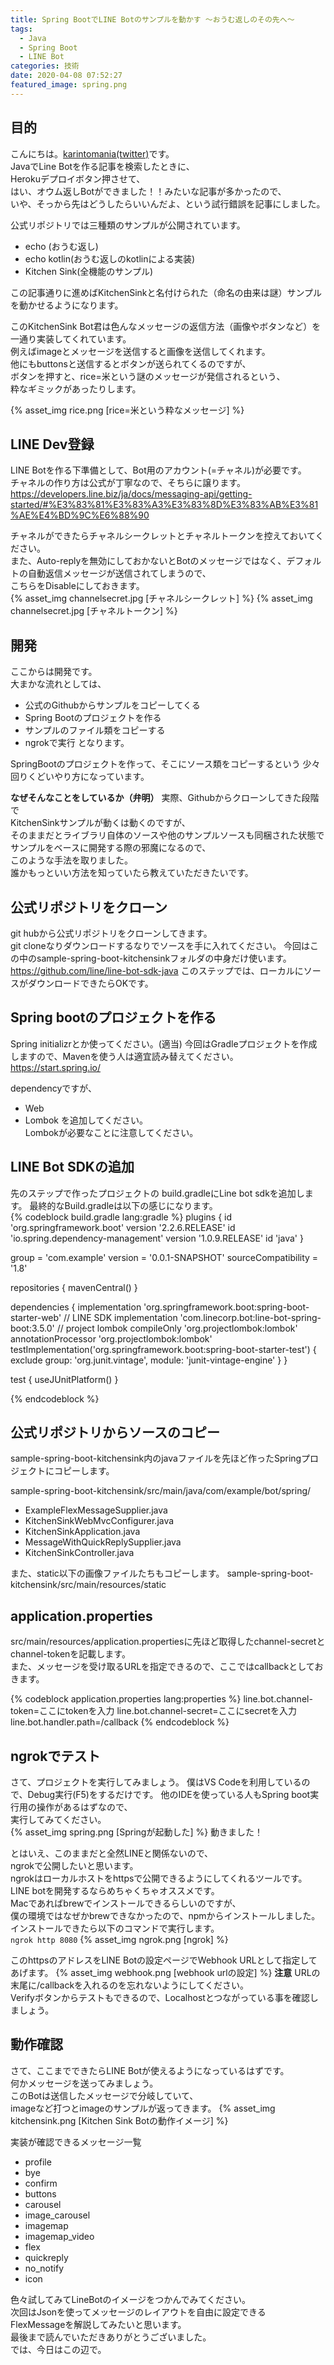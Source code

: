 ```yaml
---
title: Spring BootでLINE Botのサンプルを動かす 〜おうむ返しのその先へ〜
tags:
  - Java
  - Spring Boot
  - LINE Bot
categories: 技術
date: 2020-04-08 07:52:27
featured_image: spring.png
---
```



## 目的
こんにちは。[karintomania(twitter)](https://twitter.com/karintozuki)です。  
JavaでLine Botを作る記事を検索したときに、  
Herokuデプロイボタン押させて、  
はい、オウム返しBotができました！！みたいな記事が多かったので、  
いや、そっから先はどうしたらいいんだよ、という試行錯誤を記事にしました。  



<!-- more -->
公式リポジトリでは三種類のサンプルが公開されています。
- echo (おうむ返し)
- echo kotlin(おうむ返しのkotlinによる実装)
- Kitchen Sink(全機能のサンプル)  

この記事通りに進めばKitchenSinkと名付けられた（命名の由来は謎）サンプルを動かせるようになります。  


このKitchenSink Bot君は色んなメッセージの返信方法（画像やボタンなど）を一通り実装してくれています。  
例えばimageとメッセージを送信すると画像を送信してくれます。  
他にもbuttonsと送信するとボタンが送られてくるのですが、  
ボタンを押すと、rice=米という謎のメッセージが発信されるという、  
粋なギミックがあったりします。  

{% asset_img rice.png [rice=米という粋なメッセージ] %}
##  LINE Dev登録
LINE Botを作る下準備として、Bot用のアカウント(=チャネル)が必要です。  
チャネルの作り方は公式が丁寧なので、そちらに譲ります。  
https://developers.line.biz/ja/docs/messaging-api/getting-started/#%E3%83%81%E3%83%A3%E3%83%8D%E3%83%AB%E3%81%AE%E4%BD%9C%E6%88%90


チャネルができたらチャネルシークレットとチャネルトークンを控えておいてください。  
また、Auto-replyを無効にしておかないとBotのメッセージではなく、デフォルトの自動返信メッセージが送信されてしまうので、  
こちらをDisableにしておきます。  
{% asset_img channelsecret.jpg [チャネルシークレット] %}
{% asset_img channelsecret.jpg [チャネルトークン] %}


## 開発
ここからは開発です。  
大まかな流れとしては、  
- 公式のGithubからサンプルをコピーしてくる
- Spring Bootのプロジェクトを作る
- サンプルのファイル類をコピーする
- ngrokで実行
となります。  

SpringBootのプロジェクトを作って、そこにソース類をコピーするという
少々回りくどいやり方になっています。  

**なぜそんなことをしているか（弁明）**
実際、Githubからクローンしてきた段階で  
KitchenSinkサンプルが動くは動くのですが、  
そのままだとライブラリ自体のソースや他のサンプルソースも同梱された状態で  
サンプルをベースに開発する際の邪魔になるので、  
このような手法を取りました。  
誰かもっといい方法を知っていたら教えていただきたいです。  

## 公式リポジトリをクローン
git hubから公式リポジトリをクローンしてきます。  
git cloneなりダウンロードするなりでソースを手に入れてください。
今回はこの中のsample-spring-boot-kitchensinkフォルダの中身だけ使います。
https://github.com/line/line-bot-sdk-java
このステップでは、ローカルにソースがダウンロードできたらOKです。
   
## Spring bootのプロジェクトを作る
Spring initializrとか使ってください。(適当)
今回はGradleプロジェクトを作成しますので、Mavenを使う人は適宜読み替えてください。  
https://start.spring.io/

dependencyですが、
- Web
- Lombok
を追加してください。  
Lombokが必要なことに注意してください。

## LINE Bot SDKの追加
先のステップで作ったプロジェクトの
build.gradleにLine bot sdkを追加します。
最終的なBuild.gradleは以下の感じになります。  
{% codeblock build.gradle lang:gradle %}
plugins {
	id 'org.springframework.boot' version '2.2.6.RELEASE'
	id 'io.spring.dependency-management' version '1.0.9.RELEASE'
	id 'java'
}

group = 'com.example'
version = '0.0.1-SNAPSHOT'
sourceCompatibility = '1.8'

repositories {
	mavenCentral()
}

dependencies {
	implementation 'org.springframework.boot:spring-boot-starter-web'
	// LINE SDK
	implementation 'com.linecorp.bot:line-bot-spring-boot:3.5.0'
	// project lombok
	compileOnly 'org.projectlombok:lombok'
	annotationProcessor 'org.projectlombok:lombok'
	testImplementation('org.springframework.boot:spring-boot-starter-test') {
		exclude group: 'org.junit.vintage', module: 'junit-vintage-engine'
	}
}

test {
	useJUnitPlatform()
}

{% endcodeblock %}
   
## 公式リポジトリからソースのコピー
sample-spring-boot-kitchensink内のjavaファイルを先ほど作ったSpringプロジェクトにコピーします。

sample-spring-boot-kitchensink/src/main/java/com/example/bot/spring/
- ExampleFlexMessageSupplier.java
- KitchenSinkWebMvcConfigurer.java
- KitchenSinkApplication.java
- MessageWithQuickReplySupplier.java
- KitchenSinkController.java

また、static以下の画像ファイルたちもコピーします。
sample-spring-boot-kitchensink/src/main/resources/static

## application.properties
src/main/resources/application.propertiesに先ほど取得したchannel-secretとchannel-tokenを記載します。  
また、メッセージを受け取るURLを指定できるので、ここではcallbackとしておきます。  

 {% codeblock application.properties lang:properties %}
line.bot.channel-token=ここにtokenを入力
line.bot.channel-secret=ここにsecretを入力
line.bot.handler.path=/callback
 {% endcodeblock %}


##  ngrokでテスト
さて、プロジェクトを実行してみましょう。
僕はVS Codeを利用しているので、Debug実行(F5)をするだけです。
他のIDEを使っている人もSpring boot実行用の操作があるはずなので、  
実行してみてください。  
{% asset_img spring.png [Springが起動した] %}
動きました！

とはいえ、このままだと全然LINEと関係ないので、  
ngrokで公開したいと思います。  
ngrokはローカルホストをhttpsで公開できるようにしてくれるツールです。  
LINE botを開発するならめちゃくちゃオススメです。  
Macであればbrewでインストールできるらしいのですが、  
僕の環境ではなぜかbrewできなかったので、npmからインストールしました。
インストールできたら以下のコマンドで実行します。  
```ngrok http 8080```
{% asset_img ngrok.png [ngrok] %}

このhttpsのアドレスをLINE Botの設定ページでWebhook URLとして指定してあげます。
{% asset_img webhook.png [webhook urlの設定] %}
**注意**
URLの末尾に/callbackを入れるのを忘れないようにしてください。  
Verifyボタンからテストもできるので、Localhostとつながっている事を確認しましょう。  

## 動作確認
さて、ここまでできたらLINE Botが使えるようになっているはずです。  
何かメッセージを送ってみましょう。  
このBotは送信したメッセージで分岐していて、  
imageなど打つとimageのサンプルが返ってきます。
{% asset_img kitchensink.png [Kitchen Sink Botの動作イメージ] %}

実装が確認できるメッセージ一覧
- profile
- bye
- confirm
- buttons
- carousel
- image_carousel
- imagemap
- imagemap_video
- flex
- quickreply
- no_notify
- icon

色々試してみてLineBotのイメージをつかんでみてください。  
次回はJsonを使ってメッセージのレイアウトを自由に設定できる  
FlexMessageを解説してみたいと思います。  
最後まで読んでいただきありがとうございました。  
では、今日はこの辺で。
